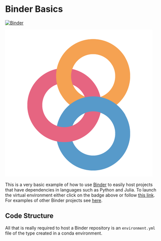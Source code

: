 # Binder Basics

[![Binder](https://mybinder.org/badge_logo.svg)](https://mybinder.org/v2/gh/james-alvey-42/BinderBasic/master)

![binder-logo](img/binder.png)

This is a very basic example of how to use [Binder](https://mybinder.org/) to easily host projects that have dependencies in languages such as Python and Julia. To launch the virtual environment either click on the badge above or follow [this link](https://mybinder.org/). For examples of other Binder projects see [here](https://github.com/binder-examples).

## Code Structure

All that is really required to host a Binder repository is an `environment.yml` file of the type created in a conda environment.
